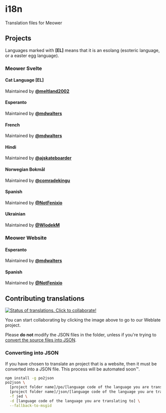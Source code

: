 # i18n

Translation files for Meower

## Projects

Languages marked with **[EL]** means that it is an esolang (esoteric language, or a easter egg language).

### Meower Svelte

#### Cat Language [EL]

Maintained by **[@meltland2002](https://github.com/meltland2002)**

#### Esperanto

Maintained by **[@mdwalters](https://github.com/mdwalters)**

#### French

Maintained by **[@mdwalters](https://github.com/mdwalters)**

#### Hindi

Maintained by **[@ajskateboarder](https://github.com/ajskateboarder)**

#### Norwegian Bokmål

Maintained by **[@comradekingu](https://github.com/comradekingu)**

#### Spanish

Maintained by **[@NotFenixio](https://github.com/NotFenixio)**

#### Ukrainian

Maintained by **[@WlodekM](https://github.com/WlodekM)**

### Meower Website

#### Esperanto

Maintained by **[@mdwalters](https://github.com/mdwalters)**

#### Spanish

Maintained by **[@NotFenixio](https://github.com/NotFenixio)**

## Contributing translations

[![Status of translations. Click to collaborate!](https://hosted.weblate.org/widget/meower/svelte/multi-auto.svg)](https://hosted.weblate.org/engage/meower/)

You can start collaborating by clicking the image above to go to our Weblate project.

Please **do not** modify the JSON files in the folder, unless if you're trying to [convert the source files into JSON](#converting-into-json).

### Converting into JSON

If you have chosen to translate an project that is a website, then it must be converted into a JSON file. This process will be automated soon™.
```sh
npm install -g po2json
po2json \
  [project folder name]/po/[language code of the language you are translating to].po \
  [project folder name]/json/[language code of the language you are translating to].json \
  -f jed \
  -d [language code of the language you are translating to] \
  --fallback-to-msgid
```
